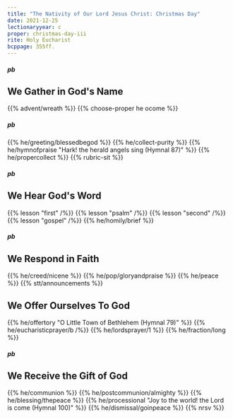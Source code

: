 ```yaml
---
title: "The Nativity of Our Lord Jesus Christ: Christmas Day"
date: 2021-12-25
lectionaryyear: c
proper: christmas-day-iii
rite: Holy Eucharist
bcppage: 355ff.
---
```

##### pb
## We Gather in God's Name
{{% advent/wreath %}}
{{% choose-proper he ocome %}}
##### pb
{{% he/greeting/blessedbegod %}}
{{% he/collect-purity %}}
{{% he/hymnofpraise "Hark! the herald angels sing (Hymnal 87)" %}}
{{% he/propercollect %}}
{{% rubric-sit %}}

##### pb
## We Hear God's Word
{{% lesson "first" /%}}
{{% lesson "psalm" /%}}
{{% lesson "second" /%}}
{{% lesson "gospel" /%}}
{{% he/homily/brief %}}

##### pb
## We Respond in Faith
{{% he/creed/nicene %}}
{{% he/pop/gloryandpraise %}}
{{% he/peace %}}
{{% stt/announcements %}}

## We Offer Ourselves To God
{{% he/offertory "O Little Town of Bethlehem (Hymnal 79)" %}}
{{% he/eucharisticprayer/b /%}}
{{% he/lordsprayer/1 %}}
{{% he/fraction/long %}}

##### pb
## We Receive the Gift of God
{{% he/communion %}}
{{% he/postcommunion/almighty %}}
{{% he/blessing/thepeace %}}
{{% he/processional "Joy to the world! the Lord is come (Hymnal 100)" %}}
{{% he/dismissal/goinpeace %}}
{{% nrsv %}}
